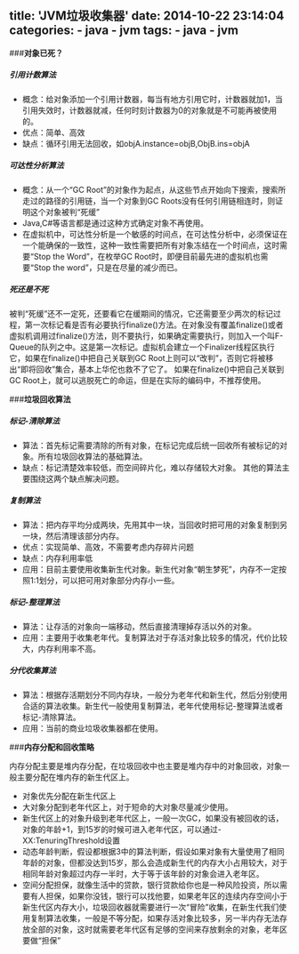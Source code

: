 title: 'JVM垃圾收集器'
date: 2014-10-22 23:14:04
categories:
	- java
	- jvm
tags:
	- java
	- jvm
---

###**对象已死？**

##### 引用计数算法

* 概念：给对象添加一个引用计数器，每当有地方引用它时，计数器就加1，当引用失效时，计数器就减，任何时刻计数器为0的对象就是不可能再被使用的。
* 优点：简单、高效
* 缺点：循环引用无法回收，如objA.instance=objB,ObjB.ins=objA<!--more-->

##### 可达性分析算法

* 概念：从一个“GC Root”的对象作为起点，从这些节点开始向下搜索，搜索所走过的路径的引用链，当一个对象到GC Roots没有任何引用链相连时，则证明这个对象被判“死缓”
* Java,C#等语言都是通过这种方式确定对象不再使用。
* 在虚拟机中，可达性分析是一个敏感的时间点，在可达性分析中，必须保证在一个能确保的一致性，这种一致性需要把所有对象冻结在一个时间点，这时需要“Stop the Word”，在枚举GC Root时，即便目前最先进的虚拟机也需要“Stop the word”，只是在尽量的减少而已。

##### 死还是不死
被判“死缓”还不一定死，还要看它在缓期间的情况，它还需要至少两次的标记过程，第一次标记看是否有必要执行finalize()方法。在对象没有覆盖finalize()或者虚拟机调用过finalize()方法，则不要执行，如果确定需要执行，则加入一个叫F-Queue的队列之中。这是第一次标记。虚拟机会建立一个Finalizer线程区执行它，如果在finalize()中把自己关联到GC Root上则可以“改判”，否则它将被移出“即将回收”集合，基本上华佗也救不了它了。
如果在finalize()中把自己关联到GC Root上，就可以逃脱死亡的命运，但是在实际的编码中，不推荐使用。

###**垃圾回收算法**

##### 标记-清除算法

* 算法：首先标记需要清除的所有对象，在标记完成后统一回收所有被标记的对象。所有垃圾回收算法的基础算法。
* 缺点：标记清楚效率较低，而空间碎片化，难以存储较大对象。
其他的算法主要围绕这两个缺点解决问题。

##### 复制算法

* 算法：把内存平均分成两块，先用其中一块，当回收时把可用的对象复制到另一块，然后清理该部分内存。
* 优点：实现简单、高效，不需要考虑内存碎片问题
* 缺点：内存利用率低
* 应用：目前主要使用收集新生代对象。新生代对象“朝生梦死”，内存不一定按照1:1划分，可以把可用对象部分内存小一些。

##### 标记-整理算法

* 算法：让存活的对象向一端移动，然后直接清理掉存活以外的对象。
* 应用：主要用于收集老年代。复制算法对于存活对象比较多的情况，代价比较大，内存利用率不高。

##### 分代收集算法

* 算法：根据存活期划分不同内存块，一般分为老年代和新生代，然后分别使用合适的算法收集。新生代一般使用复制算法，老年代使用标记-整理算法或者标记-清除算法。
* 应用：当前的商业垃圾收集器都在使用。

###**内存分配和回收策略**

内存分配主要是堆内存分配，在垃圾回收中也主要是堆内存中的对象回收，对象一般主要分配在堆内存的新生代区上。

* 对象优先分配在新生代区上
* 大对象分配到老年代区上，对于短命的大对象尽量减少使用。
* 新生代区上的对象升级到老年代区上，一般一次GC，如果没有被回收的话，对象的年龄+1，到15岁的时候可进入老年代区，可以通过-XX:TenuringThreshold设置
* 动态年龄判断，假设都根据3中的算法判断，假设如果对象有大量使用了相同年龄的对象，但都没达到15岁，那么会造成新生代的内存大小占用较大，对于相同年龄对象超过内存一半时，大于等于该年龄的对象会进入老年区。
* 空间分配担保，就像生活中的贷款，银行贷款给你也是一种风险投资，所以需要有人担保，如果你没钱，银行可以找他要，如果老年区的连续内存空间小于新生代区内存大小，垃圾回收器就需要进行一次“冒险”收集，在新生代我们使用复制算法收集，一般是不等分配，如果存活对象比较多，另一半内存无法存放全部的对象，这时就需要老年代区有足够的空间来存放剩余的对象，老年区要做“担保”